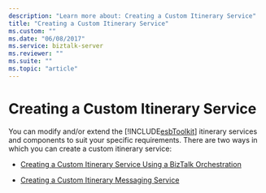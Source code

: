 ```yaml
---
description: "Learn more about: Creating a Custom Itinerary Service"
title: "Creating a Custom Itinerary Service"
ms.custom: ""
ms.date: "06/08/2017"
ms.service: biztalk-server
ms.reviewer: ""
ms.suite: ""
ms.topic: "article"
---
```

# Creating a Custom Itinerary Service
You can modify and/or extend the [!INCLUDE[esbToolkit](../includes/esbtoolkit-md.md)] itinerary services and components to suit your specific requirements. There are two ways in which you can create a custom itinerary service:  
  
-   [Creating a Custom Itinerary Service Using a BizTalk Orchestration](../esb-toolkit/creating-a-custom-itinerary-service-using-a-biztalk-orchestration.md)  
  
-   [Creating a Custom Itinerary Messaging Service](../esb-toolkit/creating-a-custom-itinerary-messaging-service.md)
